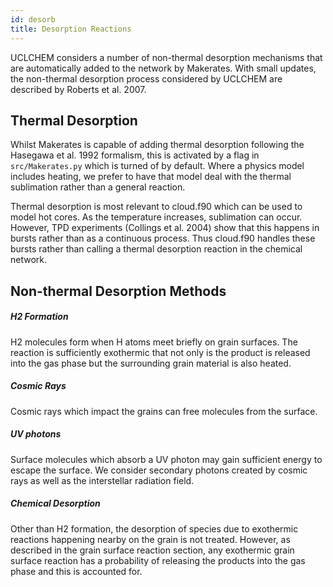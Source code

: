 ```yaml
---
id: desorb
title: Desorption Reactions
---
```


UCLCHEM considers a number of non-thermal desorption mechanisms that are automatically added to the network by Makerates. With small updates, the non-thermal desorption process considered by UCLCHEM are described by Roberts et al. 2007.

## Thermal Desorption

Whilst Makerates is capable of adding thermal desorption following the Hasegawa et al. 1992 formalism, this is activated by a flag in ```src/Makerates.py``` which is turned of by default. Where a physics model includes heating, we prefer to have that model deal with the thermal sublimation rather than a general reaction.

Thermal desorption is most relevant to cloud.f90 which can be used to model hot cores. As the temperature increases, sublimation can occur. However, TPD experiments (Collings et al. 2004) show that this happens in bursts rather than as a continuous process. Thus cloud.f90 handles these bursts rather than calling a thermal desorption reaction in the chemical network.

## Non-thermal Desorption Methods

##### H2 Formation
H2 molecules form when H atoms meet briefly on grain surfaces. The reaction is sufficiently exothermic that not only is the product is released into the gas phase but the surrounding grain material is also heated. 

##### Cosmic Rays
Cosmic rays which impact the grains can free molecules from the surface.

##### UV photons
Surface molecules which absorb a UV photon may gain sufficient energy to escape the surface. We consider secondary photons created by cosmic rays as well as the interstellar radiation field.

##### Chemical Desorption
Other than H2 formation, the desorption of species due to exothermic reactions happening nearby on the grain is not treated. However, as described in the grain surface reaction section, any exothermic grain surface reaction has a probability of releasing the products into the gas phase and this is accounted for.